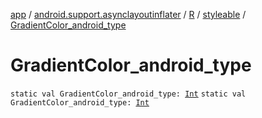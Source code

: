[app](../../../index.md) / [android.support.asynclayoutinflater](../../index.md) / [R](../index.md) / [styleable](index.md) / [GradientColor_android_type](./-gradient-color_android_type.md)

# GradientColor_android_type

`static val GradientColor_android_type: `[`Int`](https://kotlinlang.org/api/latest/jvm/stdlib/kotlin/-int/index.html)
`static val GradientColor_android_type: `[`Int`](https://kotlinlang.org/api/latest/jvm/stdlib/kotlin/-int/index.html)